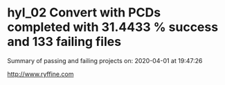 # hyl_02 Convert with PCDs completed with 31.4433 % success and 133 failing files

Summary of passing and failing projects on: 2020-04-01 at 19:47:26

http://www.ryffine.com
